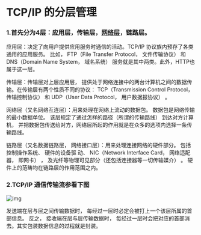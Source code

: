 # TCP/IP 的分层管理

### 1.首先分为4层：应用层，传输层，[网络层](https://so.csdn.net/so/search?q=网络层&spm=1001.2101.3001.7020)，链路层。

应用层：决定了向用户提供应用服务时通信的活动。TCP/IP 协议族内预存了各类通用的应用服务。 比如， FTP（File
Transfer Protocol， 文件传输协议） 和 DNS（Domain Name System， 域名系统） 服务就是其中两类。此外，HTTP也属于这一层。

 传输层：传输层对上层应用层， 提供处于网络连接中的两台计算机之间的数据传输。在传输层有两个性质不同的协议： TCP（Transmission Control Protocol， 传输控制协议） 和 UDP（User Data Protocol， 用户数据报协议） 。

网络层（又名网络互连层）：用来处理在网络上流动的数据包。 数据包是网络传输的最小数据单位。 该层规定了通过怎样的路径（所谓的传输路线） 到达对方计算机， 并把数据包传送给对方，网络层所起的作用就是在众多的选项内选择一条传输路线。

链路层（又名数据链路层， 网络接口层）：用来处理连接网络的硬件部分。 包括控制操作系统、 硬件的设备驱
动、 NIC（Network Interface Card， 网络适配器， 即网卡） ， 及光纤等物理可见部分（还包括连接器等一切传输媒介） 。 硬件上的范畴均在链路层的作用范围之内。

###  2.TCP/IP 通信传输流参看下图

![img](https://img-blog.csdnimg.cn/20181114105644209.png?x-oss-process=image/watermark,type_ZmFuZ3poZW5naGVpdGk,shadow_10,text_aHR0cHM6Ly9ibG9nLmNzZG4ubmV0L3N0cml2ZWI=,size_16,color_FFFFFF,t_70)

发送端在层与层之间传输数据时， 每经过一层时必定会被打上一个该层所属的首部信息。 反之， 接收端在层与层传输数据时， 每经过一层时会把对应的首部消去。其实包装数据信息的过程就是封装。